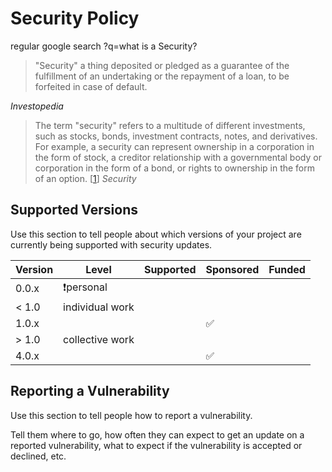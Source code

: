 # Security Policy

regular google search ?q=what is a Security?
>"Security" a thing deposited or pledged as a guarantee of the fulfillment of an undertaking or the repayment of a loan, to be forfeited in case of default.
>

*Investopedia*
>The term "security" refers to a multitude of different investments, such as stocks, bonds, investment contracts, notes, and derivatives. For example, a security can represent ownership in a corporation in the form of stock, a creditor relationship with a governmental body or corporation in the form of a bond, or rights to ownership in the form of an option.
>[[1](https://www.investopedia.com/terms/s/security.asp)] *Security*

## Supported Versions

Use this section to tell people about which versions of your project are
currently being supported with security updates.

| Version | Level | Supported          | Sponsored | Funded | 
| ------- | ------| ------------------ |---------- |------- |
| 0.0.x   | ❗personal   |      |                     | |  
| < 1.0   | individual work |   |                     | |
| 1.0.x   |  |                   | :white_check_mark:  | 
| > 1.0   | collective work |   |                     | |
| 4.0.x   |                |    | :white_check_mark:  | |

## Reporting a Vulnerability

Use this section to tell people how to report a vulnerability.

Tell them where to go, how often they can expect to get an update on a
reported vulnerability, what to expect if the vulnerability is accepted or
declined, etc.
